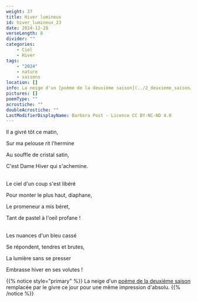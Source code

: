 ```yaml
---
weight: 37
title: Hiver lumineux
id: hiver_lumineux_23
date: 2024-12-28
verseLength: 8
divider: ""
categories:
    - Ciel
    - Hiver
tags:
    - "2024"
    - nature
    - saisons
location: []
info: La neige d'un [poème de la deuxième saison](../2_deuxieme_saison/neige) remplacée par le givre ce jour pour une même impression d'absolu.
pictures: []
poemType: ""
acrostiche: ""
doubleAcrostiche: ""
LastModifierDisplayName: Barbara Post - Licence CC BY-NC-ND 4.0
---
```

Il a givré tôt ce matin,

Sur ma pelouse rit l'hermine

Au souffle de cristal satin,

C'est Dame Hiver qui s'achemine.

 \
Le ciel d'un coup s'est libéré

Pour monter le plus haut, diaphane,

Le promeneur a mis béret,

Tant de pastel à l'oeil profane !

 \
Les nuances d'un bleu cassé

Se répondent, tendres et brutes,

La lumière sans se presser

Embrasse hiver en ses volutes !

<!-- FM:Snippet:Start data:{"id":"_simpleNotice","fields":[{"name":"content","value":""}]} -->
{{% notice style="primary" %}}
La neige d'un [poème de la deuxième saison](../2_deuxieme_saison/neige) remplacée par le givre ce jour pour une même impression d'absolu.
{{% /notice %}}
<!-- FM:Snippet:End -->